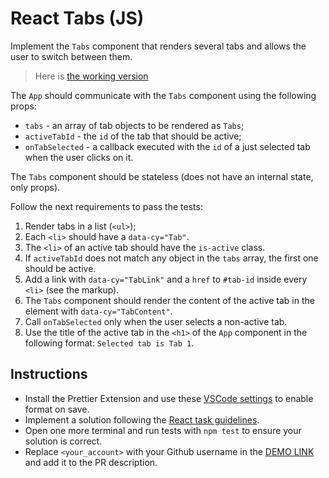 # React Tabs (JS)

Implement the `Tabs` component that renders several tabs and allows the user to switch between them.

> Here is [the working version](https://mate-academy.github.io/react_tabs)

The `App` should communicate with the `Tabs` component using the following props:

- `tabs` - an array of tab objects to be rendered as `Tabs`;
- `activeTabId` - the `id` of the tab that should be active;
- `onTabSelected` - a callback executed with the `id` of a just selected tab when the user clicks on it.

The `Tabs` component should be stateless (does not have an internal state, only props).

Follow the next requirements to pass the tests:
1. Render tabs in a list (`<ul>`);
2. Each `<li>` should have a `data-cy="Tab"`.
3. The `<li>` of an active tab should have the `is-active` class.
4. If `activeTabId` does not match any object in the `tabs` array, the first one should be active.
5. Add a link with `data-cy="TabLink"` and a `href` to `#tab-id` inside every `<li>` (see the markup).
6. The `Tabs` component should render the content of the active tab in the element with `data-cy="TabContent"`.
7. Call `onTabSelected` only when the user selects a non-active tab.
8. Use the title of the active tab in the `<h1>` of the `App` component in the following format: `Selected tab is Tab 1`.

## Instructions

- Install the Prettier Extension and use these [VSCode settings](https://mate-academy.github.io/fe-program/tools/vscode/settings.json) to enable format on save.
- Implement a solution following the [React task guidelines](https://github.com/mate-academy/react_task-guideline#react-tasks-guideline).
- Open one more terminal and run tests with `npm test` to ensure your solution is correct.
- Replace `<your_account>` with your Github username in the [DEMO LINK](https://IrynaZahorodnia.github.io/react_tabs-js/) and add it to the PR description.
